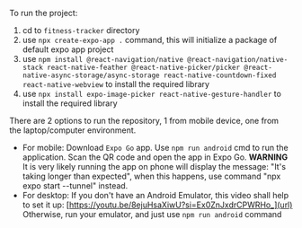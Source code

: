 To run the project:
1. cd to `fitness-tracker` directory
2. use  `npx create-expo-app .` command, this will initialize a package of default expo app project
3. use `npm install @react-navigation/native @react-navigation/native-stack react-native-feather @react-native-picker/picker @react-native-async-storage/async-storage react-native-countdown-fixed react-native-webview` to install the required library
4. use  `npx install expo-image-picker react-native-gesture-handler` to install the required library


There are 2 options to run the repository, 1 from mobile device, one from the laptop/computer environment.
- For mobile: 
  Download `Expo Go` app. Use `npm run android` cmd to run the application. Scan the QR code and open the app in Expo Go. 
  **WARNING** It is very likely running the app on phone will display the message: "It's taking longer than expected", when this happens, use command "npx expo start --tunnel" instead.
- For desktop: 
  If you don't have an Android Emulator, this video shall help to set it up: [https://youtu.be/8ejuHsaXiwU?si=Ex0ZnJxdrCPWRHo_](url) 
  Otherwise, run your emulator, and just use `npm run android` command
  
